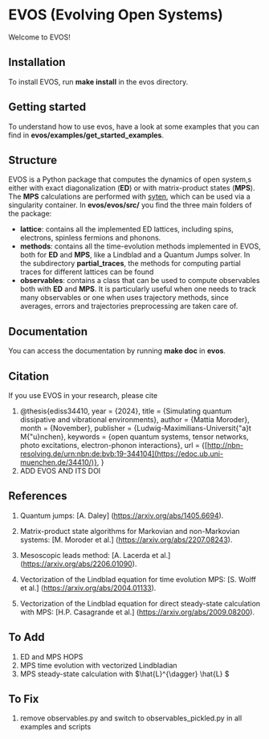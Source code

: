 # EVOS (Evolving Open Systems)

Welcome to EVOS!

## Installation 

To install EVOS, run **make install** in the evos directory.

## Getting started

To understand how to use evos, have a look at some examples that you can find in **evos/examples/get_started_examples**. 

## Structure

EVOS is a Python package that computes the dynamics of open system,s either with exact diagonalization (**ED**) or with matrix-product states (**MPS**).
The **MPS** calculations are performed with [syten](https://syten.eu), which can be used via a singularity container.
In **evos/evos/src/** you find the three main folders of the package:

- **lattice**: contains all the implemented ED lattices, including spins, electrons, spinless fermions and phonons.
- **methods**: contains all the time-evolution methods implemented in EVOS, both for **ED** and **MPS**, like a Lindblad and a Quantum Jumps solver. In the subdirectory **partial_traces**, the methods for computing partial traces for different lattices can be found
- **observables**: contains a class that can be used to compute observables both with **ED** and **MPS**. It is particularly useful when
one needs to track many observables or one when uses trajectory methods, since averages, errors and trajectories preprocessing are taken care of.


## Documentation

You can access the documentation by running **make doc** in **evos**.

## Citation

If you use EVOS in your research, please cite

1. @thesis{ediss34410,
            year = {2024},
           title = {Simulating quantum dissipative and vibrational environments},
          author = {Mattia Moroder},
           month = {November},
       publisher = {Ludwig-Maximilians-Universit{\"a}t M{\"u}nchen},
        keywords = {open quantum systems, tensor networks, photo excitations, electron-phonon interactions},
             url = {[http://nbn-resolving.de/urn:nbn:de:bvb:19-344104](https://edoc.ub.uni-muenchen.de/34410/)},
   }
 2. ADD EVOS AND ITS DOI
      
## References

1. Quantum jumps: [A. Daley] (https://arxiv.org/abs/1405.6694).

2. Matrix-product state algorithms for Markovian and non-Markovian systems: [M. Moroder et al.] (https://arxiv.org/abs/2207.08243).

3. Mesoscopic leads method: [A. Lacerda et al.] (https://arxiv.org/abs/2206.01090).

4. Vectorization of the Lindblad equation for time evolution MPS: [S. Wolff et al.] (https://arxiv.org/abs/2004.01133).

5. Vectorization of the Lindblad equation for direct steady-state calculation with MPS: [H.P. Casagrande et al.] (https://arxiv.org/abs/2009.08200).

## To Add

1. ED and MPS HOPS
2. MPS time evolution with vectorized Lindbladian
3. MPS steady-state calculation with $\hat{L}^{\dagger} \hat{L} $

## To Fix

1. remove observables.py and switch to observables_pickled.py in all examples and scripts
